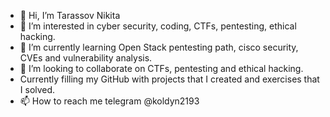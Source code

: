 - 👋 Hi, I’m Tarassov Nikita
- 👀 I’m interested in cyber security, coding, CTFs, pentesting, ethical hacking.
- 🌱 I’m currently learning Open Stack pentesting path, cisco security, CVEs and vulnerability analysis.
- 💞️ I’m looking to collaborate on CTFs, pentesting and ethical hacking.
- Currently filling my GitHub with projects that I created and exercises that I solved.
- 📫 How to reach me telegram @koldyn2193

<!---
koldyn2193/koldyn2193 is a ✨ special ✨ repository because its `README.md` (this file) appears on your GitHub profile.
You can click the Preview link to take a look at your changes.
--->
